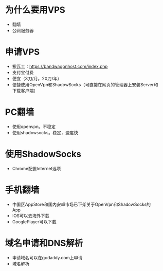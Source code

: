 # 为什么要用VPS
* 翻墙
* 公网服务器

# 申请VPS
* 搬瓦工：https://bandwagonhost.com/index.php
* 支付宝付费
* 便宜（3刀/月，20刀/年）
* 便捷使用OpenVpn和ShadowSocks（可直接在网页的管理器上安装Server和下载客户端）

# PC翻墙
* 使用openvpn。不稳定
* 使用shadowsocks。稳定，速度快

# 使用ShadowSocks
* Chrome配置Internet选项

# 手机翻墙
* 中国区AppStore和国内安卓市场已下架关于OpenVpn和ShadowSocks的App
* IOS可以去海外下载
* GooglePlayer可以下载

# 域名申请和DNS解析
* 申请域名可以在godaddy.com上申请
* 域名解析
